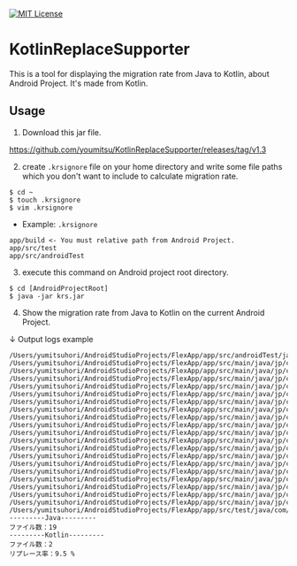 [![MIT License](http://img.shields.io/badge/license-MIT-blue.svg?style=flat)](LICENSE)

# KotlinReplaceSupporter

This is a tool for displaying the migration rate from Java to Kotlin, about Android Project.
It's made from Kotlin.

## Usage

1. Download this jar file.

https://github.com/youmitsu/KotlinReplaceSupporter/releases/tag/v1.3

2. create `.krsignore` file on your home directory and write some file paths which you don't want to include to calculate migration rate.

```
$ cd ~
$ touch .krsignore
$ vim .krsignore
```

- Example: `.krsignore`

```
app/build <- You must relative path from Android Project.
app/src/test
app/src/androidTest
```

3. execute this command on Android project root directory.

```
$ cd [AndroidProjectRoot]
$ java -jar krs.jar
```

4. Show the migration rate from Java to Kotlin on the current Android Project.

↓ Output logs example

```
/Users/yumitsuhori/AndroidStudioProjects/FlexApp/app/src/androidTest/java/com/example/mitsuhori_y/flexapp/ExampleInstrumentedTest.java
/Users/yumitsuhori/AndroidStudioProjects/FlexApp/app/src/main/java/jp/co/flexapp/common/enums/TabType.java
/Users/yumitsuhori/AndroidStudioProjects/FlexApp/app/src/main/java/jp/co/flexapp/common/fuga.java
/Users/yumitsuhori/AndroidStudioProjects/FlexApp/app/src/main/java/jp/co/flexapp/common/util/DateUtils.java
/Users/yumitsuhori/AndroidStudioProjects/FlexApp/app/src/main/java/jp/co/flexapp/common/util/TwitterUtils.java
/Users/yumitsuhori/AndroidStudioProjects/FlexApp/app/src/main/java/jp/co/flexapp/infla/entity/Tweet.java
/Users/yumitsuhori/AndroidStudioProjects/FlexApp/app/src/main/java/jp/co/flexapp/infla/hoge.java
/Users/yumitsuhori/AndroidStudioProjects/FlexApp/app/src/main/java/jp/co/flexapp/infla/net/FbClient.java
/Users/yumitsuhori/AndroidStudioProjects/FlexApp/app/src/main/java/jp/co/flexapp/infla/net/InstaClient.java
/Users/yumitsuhori/AndroidStudioProjects/FlexApp/app/src/main/java/jp/co/flexapp/infla/net/TwitterClient.java
/Users/yumitsuhori/AndroidStudioProjects/FlexApp/app/src/main/java/jp/co/flexapp/infla/pref/BasePreference.kt
/Users/yumitsuhori/AndroidStudioProjects/FlexApp/app/src/main/java/jp/co/flexapp/presentation/activity/FbOAuthActivity.kt
/Users/yumitsuhori/AndroidStudioProjects/FlexApp/app/src/main/java/jp/co/flexapp/presentation/activity/MainActivity.java
/Users/yumitsuhori/AndroidStudioProjects/FlexApp/app/src/main/java/jp/co/flexapp/presentation/activity/TwitterOAuthActivity.java
/Users/yumitsuhori/AndroidStudioProjects/FlexApp/app/src/main/java/jp/co/flexapp/presentation/customVIew/TweetListAdapter.java
/Users/yumitsuhori/AndroidStudioProjects/FlexApp/app/src/main/java/jp/co/flexapp/presentation/customVIew/TwitterListView.java
/Users/yumitsuhori/AndroidStudioProjects/FlexApp/app/src/main/java/jp/co/flexapp/presentation/fragment/BasePageFragment.java
/Users/yumitsuhori/AndroidStudioProjects/FlexApp/app/src/main/java/jp/co/flexapp/presentation/fragment/FbPageFragment.java
/Users/yumitsuhori/AndroidStudioProjects/FlexApp/app/src/main/java/jp/co/flexapp/presentation/fragment/InstaPageFragment.java
/Users/yumitsuhori/AndroidStudioProjects/FlexApp/app/src/main/java/jp/co/flexapp/presentation/fragment/TwitterPageFragment.java
/Users/yumitsuhori/AndroidStudioProjects/FlexApp/app/src/test/java/com/example/mitsuhori_y/flexapp/ExampleUnitTest.java
---------Java---------
ファイル数：19
---------Kotlin---------
ファイル数：2
リプレース率：9.5 %

```